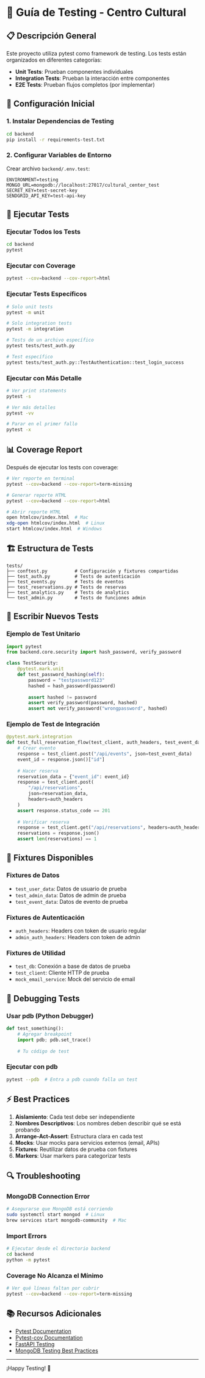 # 🧪 Guía de Testing - Centro Cultural

## 📋 Descripción General

Este proyecto utiliza pytest como framework de testing. Los tests están organizados en diferentes categorías:
- **Unit Tests**: Prueban componentes individuales
- **Integration Tests**: Prueban la interacción entre componentes
- **E2E Tests**: Prueban flujos completos (por implementar)

## 🚀 Configuración Inicial

### 1. Instalar Dependencias de Testing

```bash
cd backend
pip install -r requirements-test.txt
```

### 2. Configurar Variables de Entorno

Crear archivo `backend/.env.test`:
```env
ENVIRONMENT=testing
MONGO_URL=mongodb://localhost:27017/cultural_center_test
SECRET_KEY=test-secret-key
SENDGRID_API_KEY=test-api-key
```

## 🏃 Ejecutar Tests

### Ejecutar Todos los Tests
```bash
cd backend
pytest
```

### Ejecutar con Coverage
```bash
pytest --cov=backend --cov-report=html
```

### Ejecutar Tests Específicos
```bash
# Solo unit tests
pytest -m unit

# Solo integration tests
pytest -m integration

# Tests de un archivo específico
pytest tests/test_auth.py

# Test específico
pytest tests/test_auth.py::TestAuthentication::test_login_success
```

### Ejecutar con Más Detalle
```bash
# Ver print statements
pytest -s

# Ver más detalles
pytest -vv

# Parar en el primer fallo
pytest -x
```

## 📊 Coverage Report

Después de ejecutar los tests con coverage:
```bash
# Ver reporte en terminal
pytest --cov=backend --cov-report=term-missing

# Generar reporte HTML
pytest --cov=backend --cov-report=html

# Abrir reporte HTML
open htmlcov/index.html  # Mac
xdg-open htmlcov/index.html  # Linux
start htmlcov/index.html  # Windows
```

## 🏗️ Estructura de Tests

```
tests/
├── conftest.py          # Configuración y fixtures compartidas
├── test_auth.py         # Tests de autenticación
├── test_events.py       # Tests de eventos
├── test_reservations.py # Tests de reservas
├── test_analytics.py    # Tests de analytics
└── test_admin.py        # Tests de funciones admin
```

## 📝 Escribir Nuevos Tests

### Ejemplo de Test Unitario
```python
import pytest
from backend.core.security import hash_password, verify_password

class TestSecurity:
    @pytest.mark.unit
    def test_password_hashing(self):
        password = "testpassword123"
        hashed = hash_password(password)
        
        assert hashed != password
        assert verify_password(password, hashed)
        assert not verify_password("wrongpassword", hashed)
```

### Ejemplo de Test de Integración
```python
@pytest.mark.integration
def test_full_reservation_flow(test_client, auth_headers, test_event_data):
    # Crear evento
    response = test_client.post("/api/events", json=test_event_data)
    event_id = response.json()["id"]
    
    # Hacer reserva
    reservation_data = {"event_id": event_id}
    response = test_client.post(
        "/api/reservations", 
        json=reservation_data,
        headers=auth_headers
    )
    assert response.status_code == 201
    
    # Verificar reserva
    response = test_client.get("/api/reservations", headers=auth_headers)
    reservations = response.json()
    assert len(reservations) == 1
```

## 🔧 Fixtures Disponibles

### Fixtures de Datos
- `test_user_data`: Datos de usuario de prueba
- `test_admin_data`: Datos de admin de prueba
- `test_event_data`: Datos de evento de prueba

### Fixtures de Autenticación
- `auth_headers`: Headers con token de usuario regular
- `admin_auth_headers`: Headers con token de admin

### Fixtures de Utilidad
- `test_db`: Conexión a base de datos de prueba
- `test_client`: Cliente HTTP de prueba
- `mock_email_service`: Mock del servicio de email

## 🐛 Debugging Tests

### Usar pdb (Python Debugger)
```python
def test_something():
    # Agregar breakpoint
    import pdb; pdb.set_trace()
    
    # Tu código de test
```

### Ejecutar con pdb
```bash
pytest --pdb  # Entra a pdb cuando falla un test
```

## ⚡ Best Practices

1. **Aislamiento**: Cada test debe ser independiente
2. **Nombres Descriptivos**: Los nombres deben describir qué se está probando
3. **Arrange-Act-Assert**: Estructura clara en cada test
4. **Mocks**: Usar mocks para servicios externos (email, APIs)
5. **Fixtures**: Reutilizar datos de prueba con fixtures
6. **Markers**: Usar markers para categorizar tests

## 🔍 Troubleshooting

### MongoDB Connection Error
```bash
# Asegurarse que MongoDB está corriendo
sudo systemctl start mongod  # Linux
brew services start mongodb-community  # Mac
```

### Import Errors
```bash
# Ejecutar desde el directorio backend
cd backend
python -m pytest
```

### Coverage No Alcanza el Mínimo
```bash
# Ver qué líneas faltan por cubrir
pytest --cov=backend --cov-report=term-missing
```

## 📚 Recursos Adicionales

- [Pytest Documentation](https://docs.pytest.org/)
- [Pytest-cov Documentation](https://pytest-cov.readthedocs.io/)
- [FastAPI Testing](https://fastapi.tiangolo.com/tutorial/testing/)
- [MongoDB Testing Best Practices](https://www.mongodb.com/blog/post/mongodb-testing-best-practices)

---

¡Happy Testing! 🎉